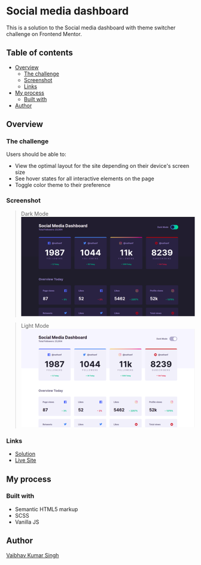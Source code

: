 # Social media dashboard

This is a solution to the Social media dashboard with theme switcher challenge on Frontend Mentor. 

## Table of contents

- [Overview](#overview)
  - [The challenge](#the-challenge)
  - [Screenshot](#screenshot)
  - [Links](#links)
- [My process](#my-process)
  - [Built with](#built-with)
- [Author](#author)

## Overview
### The challenge

Users should be able to:

- View the optimal layout for the site depending on their device's screen size
- See hover states for all interactive elements on the page
- Toggle color theme to their preference

### Screenshot
> Dark Mode
![](./screenshot-dark.png)

> Light Mode
![](./screenshot-light.png)


### Links

- [Solution](https://www.frontendmentor.io/solutions/a-social-media-dashboard-using-html-and-scss-rJeYreVrc)
- [Live Site](https://social-dash-vaib.netlify.app/)

## My process

### Built with

- Semantic HTML5 markup
- SCSS
- Vanilla JS

## Author
<a href="https://vaib.carrd.co">Vaibhav Kumar Singh</a>